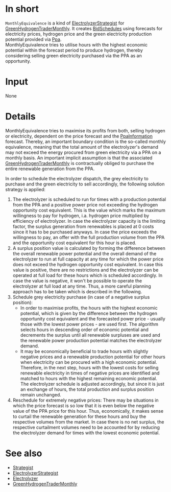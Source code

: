 # In short
`MonthlyEquivalence` is a kind of [ElectrolyzerStrategist](./ElectrolyzerStrategist) for [GreenHydrogenTraderMonthly](../Agents/GreenHydrogenTraderMonthly).
It creates [BidSchedules](./BidSchedule) using forecasts for electricity prices, hydrogen price and the green electricity production potential provided via [Ppa](../Comms/PpaInformation).  
MonthlyEquivalence tries to utilise hours with the highest economic potential within the forecast period to produce hydrogen, thereby considering selling green electricity purchased via the PPA as an opportunity.

# Input
None

# Details
MonthlyEquivalence tries to maximise its profits from both, selling hydrogen or electricity, dependent on the price  forecast and the [PpaInformation](../Comms/PpaInformation) forecast.
Thereby, an important boundary condition is the so-called monthly equivalence, meaning that the total amount of the electrolyzer's demand may not exceed the energy procured from green electricity via a PPA on a monthly basis. 
An important implicit assumption is that the associated [GreenHydrogenTraderMonthly](../Agents/GreenHydrogenTraderMonthly) is contractually obliged to purchase the entire renewable generation from the PPA.

In order to schedule the electrolyzer dispatch, the grey electricity to purchase and the green electricity to sell accordingly, the
following solution strategy is applied:
1. The electrolyzer is scheduled to run for times with a production potential from the PPA and a positive power price not exceeding the hydrogen opportunity cost equivalent. 
   This is the value which marks the maximum willingness to pay for hydrogen, i.a. hydrogen price multiplied by efficiency of electrolyzer.
   In case the electrolyzer capacity is the limiting factor, the surplus generation from renewables is placed at 0 costs since it has to be purchased anyways.
   In case the price exceeds the willingness to pay, an offer with the full production volume from the PPA and the opportunity cost equivalent for this hour is placed. 
2. A surplus position value is calculated by forming the difference between the overall renewable power potential and the overall demand of the electrolyzer to run at full capacity at any time for which the power price does not exceed the hydrogen opportunity cost equivalent. 
   In case this value is positive, there are no restrictions and the electrolyzer can be operated at full load for these hours which is scheduled accordingly. 
   In case the value is negative, it won't be possible to operate the electrolyzer at full load at any time. 
   Thus, a more careful planning approach has to be taken which is described in the following.
3. Schedule grey electricity purchase (in case of a negative surplus position):
   * In order to maximise profits, the hours with the highest economic potential, which is given by the difference between the hydrogen opportunity cost equivalent and the forecasted power price - usually those with the lowest power prices -  are used first. 
     The algorithm selects hours in descending order of economic potential and decrements the surplus until all renewable surpluses are used and the renewable power production potential matches the electrolyzer demand.
   * It may be economically beneficial to trade hours with slightly negative prices and a renewable production potential for other hours when electricity can be procured with a high economic potential. 
     Therefore, in the next step, hours with the lowest costs for selling renewable electricity in times of negative prices are identified and matched to hours with the highest remaining economic potential.
     The electrolyzer schedule is adjusted accordingly, but since it is just an exchange of hours, the total production and surplus position remain unchanged.
4. Reschedule for extremely negative prices: There may be situations in which the price forecast is so low that it is even below the negative value of the PPA price for this hour. 
   Thus, economically, it makes sense to curtail the renewable generation for these hours and buy the respective volumes from the market. 
   In case there is no net surplus, the respective curtailment volumes need to be accounted for by reducing the electrolyzer demand for times with the lowest economic potential.

# See also
* [Strategist](./ElectrolyzerStrategist)
* [ElectrolyzerStrategist](./ElectrolyzerStrategist)
* [Electrolyzer](./Electrolyzer)
* [GreenHydrogenTraderMonthly](../Agents/GreenHydrogenTraderMonthly)